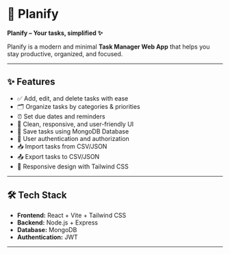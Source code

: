 # 📅 Planify  

**Planify – Your tasks, simplified ✨**  

Planify is a modern and minimal **Task Manager Web App** that helps you stay productive, organized, and focused.  

---

## ✨ Features  
- ✅ Add, edit, and delete tasks with ease  
- 🗂️ Organize tasks by categories & priorities  
- ⏰ Set due dates and reminders  
- 🌙 Clean, responsive, and user-friendly UI  
- 💾 Save tasks using MongoDB Database  
- 🔐 User authentication and authorization  
- 📥 Import tasks from CSV/JSON  
- 📤 Export tasks to CSV/JSON  
- 📱 Responsive design with Tailwind CSS  

---

## 🛠 Tech Stack  
- **Frontend:** React + Vite + Tailwind CSS  
- **Backend:** Node.js + Express  
- **Database:** MongoDB  
- **Authentication:** JWT  

---
